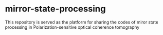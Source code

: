# mirror-state-processing
This repository is served as the platform for sharing the codes of miror state processing in Polarization-sensitive optical coherence tomography
